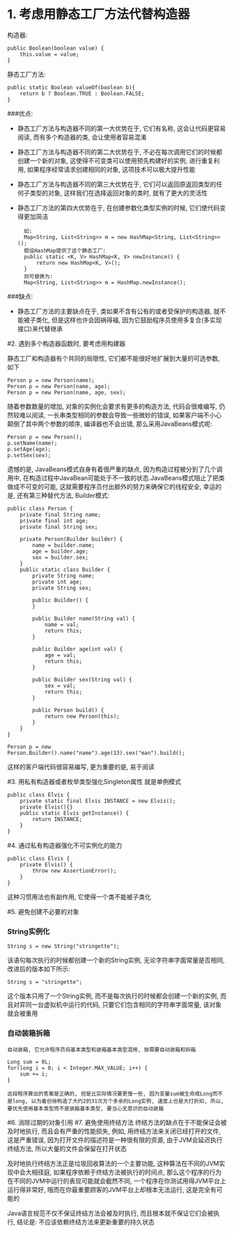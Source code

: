 # 1. 考虑用静态工厂方法代替构造器
构造器:

	public Boolean(boolean value) {
        this.value = value;
    }

静态工厂方法:

	public static Boolean valueOf(boolean b){
		return b ? Boolean.TRUE : Boolean.FALSE;
	}

###优点:
* 静态工厂方法与构造器不同的第一大优势在于, 它们有名称, 这会让代码更容易阅读, 而有多个构造器的类, 会让使用者容易混淆
* 静态工厂方法与构造器不同的第二大优势在于, 不必在每次调用它们的时候都创建一个新的对象, 这使得不可变类可以使用预先构建好的实例, 进行重复利用, 如果程序经常请求创建相同的对象, 这项技术可以极大提升性能
* 静态工厂方法与构造器不同的第三大优势在于, 它们可以返回原返回类型的任何子类型的对象, 这样我们在选择返回对象的类时, 就有了更大的灵活性
* 静态工厂方法的第四大优势在于, 在创建参数化类型实例的时候, 它们使代码变得更加简洁
		
		如:
		Map<String, List<String>> m = new HashMap<String, List<String>>();
		假设HashMap提供了这个静态工厂:
		public static <K, V> HashMap<K, V> newInstance() {
			return new HashMap<K, V>();		
		}
		则可替换为:
		Map<String, List<String>> m = HashMap.newInstance();

###缺点:
* 静态工厂方法的主要缺点在于, 类如果不含有公有的或者受保护的构造器, 就不能被子类化, 但是这样也许会因祸得福, 因为它鼓励程序员使用多复合(多实现接口)来代替继承

#2. 遇到多个构造器函数时, 要考虑用构建器

静态工厂和构造器有个共同的局限性, 它们都不能很好地扩展到大量的可选参数, 如下
	
	Person p = new Person(name);
	Person p = new Person(name, age);
	Person p = new Person(name, age, sex);

随着参数数量的增加, 对象的实例化会要求有更多的构造方法, 代码会很难编写, 仍然较难以阅读, 一长串类型相同的参数会导致一些微妙的错误, 如果客户端不小心颠倒了其中两个参数的顺序, 编译器也不会出错, 那么采用JavaBeans模式呢:

	Person p = new Person();
	p.setName(name);
	p.setAge(age);
	p.setSex(sex);

遗憾的是, JavaBeans模式自身有着很严重的缺点, 因为构造过程被分到了几个调用中, 在构造过程中JavaBean可能处于不一致的状态.JavaBeans模式阻止了把类做成不可变的可能, 这就需要程序员付出额外的努力来确保它的线程安全, 幸运的是, 还有第三种替代方法, Builder模式:

	public class Person {
	    private final String name;
	    private final int age;
	    private final String sex;
	
	    private Person(Builder builder) {
	        name = builder.name;
	        age = builder.age;
	        sex = builder.sex;
	    }
	    public static class Builder {
	        private String name;
	        private int age;
	        private String sex;
	
	        public Builder() {
	        }
	
	        public Builder name(String val) {
	            name = val;
	            return this;
	        }
	
	        public Builder age(int val) {
	            age = val;
	            return this;
	        }
	
	        public Builder sex(String val) {
	            sex = val;
	            return this;
	        }
	
	        public Person build() {
	            return new Person(this);
	        }
	    }
	}
	
	Person p = new Person.Builder().name("name").age(13).sex("man").build();

这样的客户端代码很容易编写, 更为重要的是, 易于阅读

#3. 用私有构造器或者枚举类型强化Singleton属性
就是单例模式

	public class Elvis {
		private static final Elvis INSTANCE = new Elvis();
		private Elvis(){}
		public static Elvis getInstance() { 
			return INSTANCE;
		}	
	}

#4. 通过私有构造器强化不可实例化的能力
	
	public class Elvis {
		private Elvis() {
			throw new AssertionError();
		}
	}

这种习惯用法也有副作用, 它使得一个类不能被子类化

#5. 避免创建不必要的对象

### String实例化
	String s = new String("stringette");

该语句每次执行的时候都创建一个新的String实例, 无论字符串字面常量是否相同, 改进后的版本如下所示:
	
	String s = "stringette";

这个版本只用了一个String实例, 而不是每次执行的时候都会创建一个新的实例, 而且对弈同一台虚拟机中运行的代码, 只要它们包含相同的字符串字面常量, 该对象就会被重用 
### 自动装箱拆箱
	自动装箱, 它允许程序员将基本类型和装箱基本类型混用, 按需要自动装箱和拆箱

	Long sum = 0L;
	for(long i = 0; i < Integer.MAX_VALUE; i++) {
		sum += i;
	}
	
	这段程序算出的答案是正确的, 但是比实际情况要更慢一些, 因为变量sum被生命成Long而不是long, 以为着创徐构造了大约2的31次方个多余的Long实例, 速度上也是大打折扣, 所以, 要优先使用基本类型而不是装箱基本类型, 要当心无意识的自动装箱

#6. 消除过期的对象引用
#7. 避免使用终结方法
终结方法的缺点在于不能保证会被及时地执行, 而且会有严重的性能损失, 例如, 用终结方法来关闭已经打开的文件, 这是严重错误, 因为打开文件的描述符是一种很有限的资源, 由于JVM会延迟执行终结方法, 所以大量的文件会保留在打开状态

及时地执行终结方法正是垃圾回收算法的一个主要功能, 这种算法在不同的JVM实现中会大相径庭, 如果程序依赖于终结方法被执行的时间点, 那么这个程序的行为在不同的JVM中运行的表现可能就会截然不同, 一个程序在你测试用得JVM平台上运行得非常好, 哦而在你最重要顾客的JVM平台上却根本无法运行, 这是完全有可能的

Java语言规范不仅不保证终结方法会被及时执行, 而且根本就不保证它们会被执行, 结论是: 不应该依赖终结方法来更新重要的持久状态